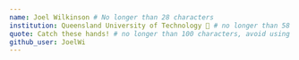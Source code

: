 ```yaml
---
name: Joel Wilkinson # No longer than 28 characters
institution: Queensland University of Technology 🚩 # no longer than 58 characters
quote: Catch these hands! # no longer than 100 characters, avoid using quotes(") to guarantee the format remains the same.
github_user: JoelWi
---
```

